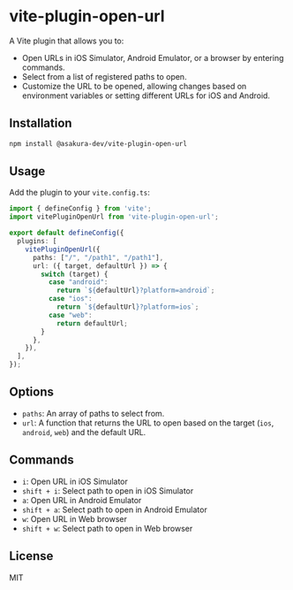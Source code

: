 # vite-plugin-open-url

A Vite plugin that allows you to:
- Open URLs in iOS Simulator, Android Emulator, or a browser by entering commands.
- Select from a list of registered paths to open.
- Customize the URL to be opened, allowing changes based on environment variables or setting different URLs for iOS and Android.

## Installation

```sh
npm install @asakura-dev/vite-plugin-open-url
```

## Usage

Add the plugin to your `vite.config.ts`:

```typescript
import { defineConfig } from 'vite';
import vitePluginOpenUrl from 'vite-plugin-open-url';

export default defineConfig({
  plugins: [
    vitePluginOpenUrl({
      paths: ["/", "/path1", "/path1"],
      url: ({ target, defaultUrl }) => {
        switch (target) {
          case "android":
            return `${defaultUrl}?platform=android`;
          case "ios":
            return `${defaultUrl}?platform=ios`;
          case "web":
            return defaultUrl;
        }
      },
    }),
  ],
});
```

## Options

- `paths`: An array of paths to select from.
- `url`: A function that returns the URL to open based on the target (`ios`, `android`, `web`) and the default URL.

## Commands

- `i`: Open URL in iOS Simulator
- `shift + i`: Select path to open in iOS Simulator
- `a`: Open URL in Android Emulator
- `shift + a`: Select path to open in Android Emulator
- `w`: Open URL in Web browser
- `shift + w`: Select path to open in Web browser

## License

MIT
